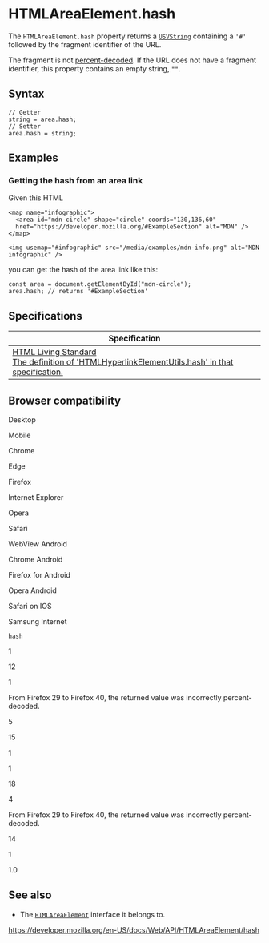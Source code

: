 HTMLAreaElement.hash
====================

The `HTMLAreaElement.hash` property returns a [`USVString`](../usvstring) containing a `'#'` followed by the fragment identifier of the URL.

The fragment is not [percent-decoded](https://developer.mozilla.org/en-US/docs/Glossary/percent-encoding). If the URL does not have a fragment identifier, this property contains an empty string, `""`.

Syntax
------

    // Getter
    string = area.hash;
    // Setter
    area.hash = string;

Examples
--------

### Getting the hash from an area link

Given this HTML

    <map name="infographic">
      <area id="mdn-circle" shape="circle" coords="130,136,60"
      href="https://developer.mozilla.org/#ExampleSection" alt="MDN" />
    </map>

    <img usemap="#infographic" src="/media/examples/mdn-info.png" alt="MDN infographic" />

you can get the hash of the area link like this:

    const area = document.getElementById("mdn-circle");
    area.hash; // returns '#ExampleSection'

Specifications
--------------

<table><thead><tr class="header"><th>Specification</th></tr></thead><tbody><tr class="odd"><td><a href="https://html.spec.whatwg.org/multipage/#dom-hyperlink-hash">HTML Living Standard<br />
<span class="small">The definition of 'HTMLHyperlinkElementUtils.hash' in that specification.</span></a></td></tr></tbody></table>

Browser compatibility
---------------------

Desktop

Mobile

Chrome

Edge

Firefox

Internet Explorer

Opera

Safari

WebView Android

Chrome Android

Firefox for Android

Opera Android

Safari on IOS

Samsung Internet

`hash`

1

12

1

From Firefox 29 to Firefox 40, the returned value was incorrectly percent-decoded.

5

15

1

1

18

4

From Firefox 29 to Firefox 40, the returned value was incorrectly percent-decoded.

14

1

1.0

See also
--------

-   The [`HTMLAreaElement`](../htmlareaelement) interface it belongs to.

<a href="https://developer.mozilla.org/en-US/docs/Web/API/HTMLAreaElement/hash" class="_attribution-link">https://developer.mozilla.org/en-US/docs/Web/API/HTMLAreaElement/hash</a>
